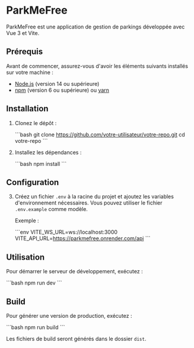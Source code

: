 # ParkMeFree

ParkMeFree est une application de gestion de parkings développée avec Vue 3 et Vite.

## Prérequis

Avant de commencer, assurez-vous d'avoir les éléments suivants installés sur votre machine :

- [Node.js](https://nodejs.org/) (version 14 ou supérieure)
- [npm](https://www.npmjs.com/) (version 6 ou supérieure) ou [yarn](https://yarnpkg.com/)

## Installation

1. Clonez le dépôt :

   \`\`\`bash
   git clone https://github.com/votre-utilisateur/votre-repo.git
   cd votre-repo
   \`\`\`

2. Installez les dépendances :

   \`\`\`bash
   npm install
   \`\`\`

## Configuration

3. Créez un fichier `.env` à la racine du projet et ajoutez les variables d'environnement nécessaires. Vous pouvez utiliser le fichier `.env.example` comme modèle.

   Exemple :

   \`\`\`env
   VITE_WS_URL=ws://localhost:3000
   VITE_API_URL=https://parkmefree.onrender.com/api
   \`\`\`

## Utilisation

Pour démarrer le serveur de développement, exécutez :

\`\`\`bash
npm run dev
\`\`\`

## Build

Pour générer une version de production, exécutez :

\`\`\`bash
npm run build
\`\`\`

Les fichiers de build seront générés dans le dossier `dist`.
